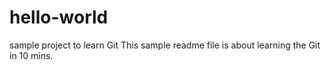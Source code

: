 # hello-world
sample project to learn Git
This sample readme file is about learning the Git in 10 mins.
